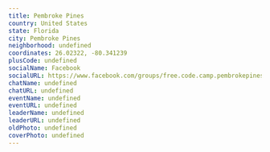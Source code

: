 ```yaml
---
title: Pembroke Pines
country: United States
state: Florida
city: Pembroke Pines
neighborhood: undefined
coordinates: 26.02322, -80.341239
plusCode: undefined
socialName: Facebook
socialURL: https://www.facebook.com/groups/free.code.camp.pembrokepines
chatName: undefined
chatURL: undefined
eventName: undefined
eventURL: undefined
leaderName: undefined
leaderURL: undefined
oldPhoto: undefined
coverPhoto: undefined
---
```

